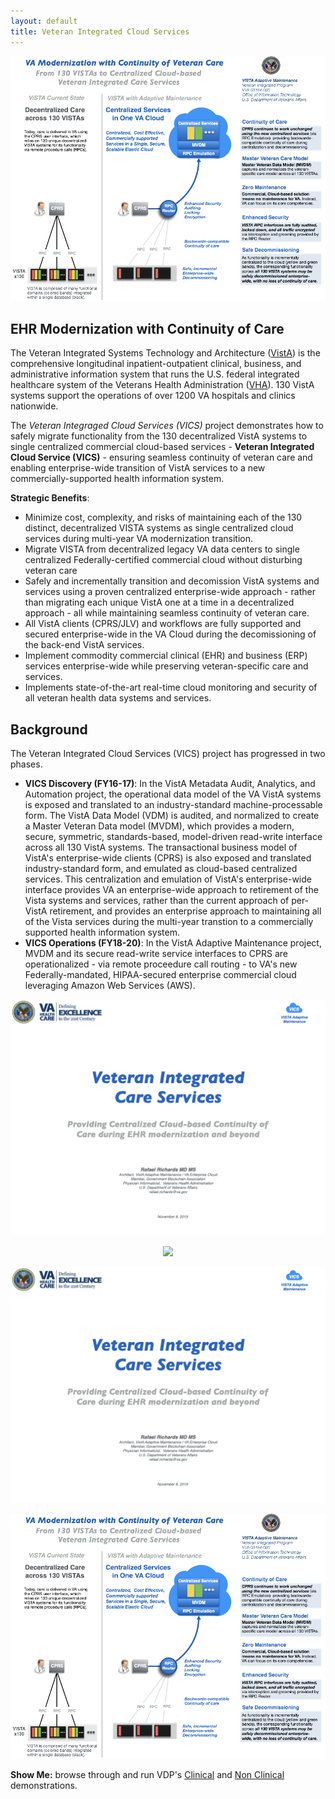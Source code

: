 ```yaml
---
layout: default
title: Veteran Integrated Cloud Services
---
```


<p align="center">
 <img src="/assets/vam-vics-main-20180223-v4.png" >
</p>



## EHR Modernization with Continuity of Care
The Veteran Integrated Systems Technology and Architecture ([VistA](https://en.wikipedia.org/wiki/VistA)) is the comprehensive longitudinal  inpatient-outpatient clinical, business, and administrative information system that runs the U.S. federal integrated healthcare system of the  Veterans Health Administration ([VHA](https://www.va.gov/health/aboutVHA.asp)). 130 VistA systems support the operations of over 1200 VA hospitals and clinics nationwide.

The _Veteran Integraged Cloud Services (VICS)_ project demonstrates how to safely migrate functionality from the 130 decentralized VistA systems to single centralized commercial cloud-based services -  __Veteran Integrated Cloud Service (VICS)__ - ensuring seamless continuity of veteran care and enabling enterprise-wide transition of VistA services to a new commercially-supported health information system.


__Strategic Benefits__:


  * Minimize cost, complexity, and risks of maintaining each of the 130 distinct, decentralized VISTA systems as single centralized cloud services during multi-year VA modernization transition.
  * Migrate VISTA from decentralized legacy VA data centers to single centralized Federally-certified commercial cloud without disturbing veteran care
  *  Safely and incrementally transition and decomission VistA systems and services using a proven centralized enterprise-wide approach - rather than migrating each unique VistA one at a time in a decentralized approach - all while maintaining seamless continuity of veteran care.
  * All VistA clients (CPRS/JLV) and workflows are fully supported and secured enterprise-wide in the VA Cloud during the decomissioning of the back-end VistA services.
  * Implement commodity commercial clinical (EHR) and business (ERP) services enterprise-wide while preserving veteran-specific care and services.
  *  Implements state-of-the-art real-time cloud monitoring and security of all veteran health data systems and services.


## Background

The Veteran Integrated Cloud Services (VICS) project has progressed in two phases.

* __VICS Discovery (FY16-17)__: In the VistA Metadata Audit, Analytics, and Automation project, the operational data model of the VA VistA systems is exposed and translated to an industry-standard machine-processable form. The VistA Data Model (VDM) is audited, and normalized to create a Master Veteran Data model (MVDM), which provides a modern, secure, symmetric, standards-based, model-driven read-write interface across all 130 VistA systems. The transactional business model of VistA's enterprise-wide clients (CPRS) is also exposed and translated industry-standard form, and emulated as cloud-based centralized services. This centralization and emulation of VistA's enterprise-wide interface provides VA an enterprise-wide approach to retirement of the Vista systems and services, rather than the current approach of per-VistA retirement, and provides an enterprise approach to maintaining all of the Vista services during the multi-year transtion to a commercially supported health information system.
* __VICS Operations (FY18-20)__: In the VistA Adaptive Maintenance project, MVDM and its secure read-write service interfaces to CPRS are operationalized - via remote proceedure call  routing - to VA's new Federally-mandated, HIPAA-secured enterprise commercial cloud leveraging Amazon Web Services (AWS).


![vics-slides](assets/gif/vics-overview.gif)


<p align="center">
 <img src="/assets/fed-cloud-computing-strategy.png" >
</p>


<p align="center">
 <img src="/assets/gif/vics-overview.gif" >
</p>




![vics-transition](assets/vam-vics-main-20180223-v4.png)


__Show Me:__ browse through and run VDP's [Clinical](/vam/build1_1/demo) and [Non Clinical](/demo2) demonstrations.

